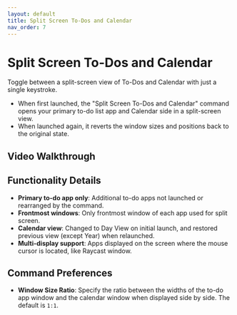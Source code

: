 ```yaml
---
layout: default
title: Split Screen To-Dos and Calendar
nav_order: 7
---
```


# Split Screen To-Dos and Calendar

Toggle between a split-screen view of To-Dos and Calendar with just a single keystroke.

- When first launched, the "Split Screen To-Dos and Calendar" command opens your primary to-do list app and Calendar side in a split-screen view.
- When launched again, it reverts the window sizes and positions back to the original state.

## Video Walkthrough

## Functionality Details

- **Primary to-do app only**: Additional to-do apps not launched or rearranged by the command.
- **Frontmost windows**: Only frontmost window of each app used for split screen.
- **Calendar view**: Changed to Day View on initial launch, and restored previous view (except Year) when relaunched.
- **Multi-display support**: Apps displayed on the screen where the mouse cursor is located, like Raycast window.

## Command Preferences

- **Window Size Ratio**: Specify the ratio between the widths of the to-do app window and the calendar window when displayed side by side. The default is `1:1`.
